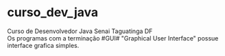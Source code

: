 # curso_dev_java
Curso de Desenvolvedor Java Senai Taguatinga DF<br>
Os programas com a terminação #GUI# "Graphical User Interface" possue interface grafica simples.
